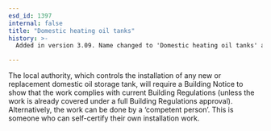 ```yaml
---
esd_id: 1397
internal: false
title: "Domestic heating oil tanks"
history: >-
  Added in version 3.09. Name changed to 'Domestic heating oil tanks' and scope notes revised in version 4.00.

---
```


The local authority, which controls the installation of any new or replacement domestic oil storage tank, will require a Building Notice to show that the work complies with current Building Regulations (unless the work is already covered under a full Building Regulations approval). Alternatively, the work can be done by a ‘competent person’. This is someone who can self-certify their own installation work. 

